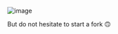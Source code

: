 ![image](https://user-images.githubusercontent.com/43320138/171070801-c0f57df5-3049-49f1-b2d1-02ffac8cd1a9.png)

But do not hesitate to start a fork 🙃
